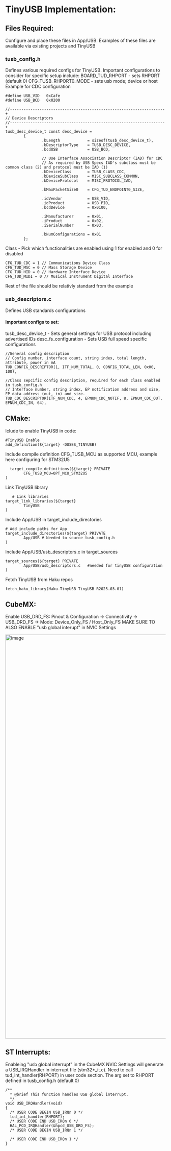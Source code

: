 # TinyUSB Implementation:

## Files Required:
Configure and place these files in App/USB.
Examples of these files are available via existing projects and TinyUSB

### tusb_config.h
Defines various required configs for TinyUSB.
Important configurations to consider for specific setup include: 
  BOARD_TUD_RHPORT - sets RHPORT (default 0)
  CFG_TUSB_RHPORT0_MODE - sets usb mode; device or host
Example for CDC configuration    


    #define USB_VID   0xCafe
    #define USB_BCD   0x0200
    
    //--------------------------------------------------------------------+
    // Device Descriptors
    //--------------------------------------------------------------------+
    tusb_desc_device_t const desc_device =
            {
                    .bLength            = sizeof(tusb_desc_device_t),
                    .bDescriptorType    = TUSB_DESC_DEVICE,
                    .bcdUSB             = USB_BCD,
    
                    // Use Interface Association Descriptor (IAD) for CDC
                    // As required by USB Specs IAD's subclass must be common class (2) and protocol must be IAD (1)
                    .bDeviceClass       = TUSB_CLASS_CDC,
                    .bDeviceSubClass    = MISC_SUBCLASS_COMMON,
                    .bDeviceProtocol    = MISC_PROTOCOL_IAD,
    
                    .bMaxPacketSize0    = CFG_TUD_ENDPOINT0_SIZE,
    
                    .idVendor           = USB_VID,
                    .idProduct          = USB_PID,
                    .bcdDevice          = 0x0100,
    
                    .iManufacturer      = 0x01,
                    .iProduct           = 0x02,
                    .iSerialNumber      = 0x03,
    
                    .bNumConfigurations = 0x01
            };
      
  
  Class - Pick which functionalities are enabled using 1 for enabled and 0 for disabled
  
    CFG_TUD_CDC = 1 // Communications Device Class
    CFG_TUD_MSC = 0 // Mass Storage Device
    CFG_TUD_HID = 0 // Hardware Interface Device
    CFG_TUD_MIDI = 0 // Musical Instrument Digital Interface 

  Rest of the file should be relativly standard from the example

  ### usb_descriptors.c
Defines USB standards configurations
#### Important configs to set:
    
tusb_desc_device_t - Sets general settings for USB protocol including advertised IDs
desc_fs_configuration - Sets USB full speed specific configurations

    //General config description
    // Config number, interface count, string index, total length, attribute, power in mA
    TUD_CONFIG_DESCRIPTOR(1, ITF_NUM_TOTAL, 0, CONFIG_TOTAL_LEN, 0x00, 100),

    //Class sepcific config description, required for each class enabled in tusb_config.h
    // Interface number, string index, EP notification address and size, EP data address (out, in) and size.
    TUD_CDC_DESCRIPTOR(ITF_NUM_CDC, 4, EPNUM_CDC_NOTIF, 8, EPNUM_CDC_OUT, EPNUM_CDC_IN, 64),
    

## CMake:
  Iclude to enable TinyUSB in code:
  
    #TinyUSB Enable
    add_definition(${target} -DUSES_TINYUSB)

  Include compile definition CFG_TUSB_MCU as supported MCU, example here configuring for STM32U5
  
      target_compile_definitions(${target} PRIVATE
            CFG_TUSB_MCU=OPT_MCU_STM32U5
    )

  Link TinyUSB library

       # Link libraries
    target_link_libraries(${target}
            TinyUSB
    )

Include App/USB in target_include_directories

    # Add include paths for App
    target_include_directories(${target} PRIVATE
            App/USB # Needed to source tusb_config.h
    )

Include App/USB/usb_descriptors.c in target_sources

    target_sources(${target} PRIVATE
            App/USB/usb_descriptors.c   #needed for tinyUSB configuration
    )

Fetch TinyUSB from Haku repos

    fetch_haku_library(Haku-TinyUSB TinyUSB R2025.03.01)


## CubeMX:
  Enable USB_DRD_FS:
Pinout & Configuration -> Connectivity -> USB_DRD_FS -> Mode: Device_Only_FS / Host_Only_FS
MAKE SURE TO ALSO ENABLE "usb global interupt" in NVIC Settings
    
<img width="1266" alt="image" src="https://github.com/user-attachments/assets/427fe28e-39f8-444b-bf1f-ae5493324976" />



## ST Interrupts:
Enableing "usb global interrupt" in the CubeMX NVIC Settings will generate a USB_IRQHandler in interrupt file (stm32*_it.c).
Need to call tud_int_handler(RHPORT) in user code section.
The arg set to RHPORT defined in tusb_config.h (default 0)


    /**
      * @brief This function handles USB global interrupt.
      */
    void USB_IRQHandler(void)
    {
      /* USER CODE BEGIN USB_IRQn 0 */
      tud_int_handler(RHPORT);
      /* USER CODE END USB_IRQn 0 */
      HAL_PCD_IRQHandler(&hpcd_USB_DRD_FS);
      /* USER CODE BEGIN USB_IRQn 1 */
    
      /* USER CODE END USB_IRQn 1 */
    }

  
